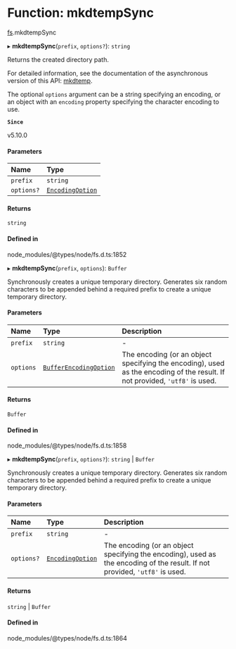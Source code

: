 # Function: mkdtempSync

[fs](../modules/fs.md).mkdtempSync

▸ **mkdtempSync**(`prefix`, `options?`): `string`

Returns the created directory path.

For detailed information, see the documentation of the asynchronous version of
this API: [mkdtemp](fs.mkdtemp.md).

The optional `options` argument can be a string specifying an encoding, or an
object with an `encoding` property specifying the character encoding to use.

**`Since`**

v5.10.0

#### Parameters

| Name | Type |
| :------ | :------ |
| `prefix` | `string` |
| `options?` | [`EncodingOption`](../types/fs.EncodingOption.md) |

#### Returns

`string`

#### Defined in

node_modules/@types/node/fs.d.ts:1852

▸ **mkdtempSync**(`prefix`, `options`): `Buffer`

Synchronously creates a unique temporary directory.
Generates six random characters to be appended behind a required prefix to create a unique temporary directory.

#### Parameters

| Name | Type | Description |
| :------ | :------ | :------ |
| `prefix` | `string` | - |
| `options` | [`BufferEncodingOption`](../types/fs.BufferEncodingOption.md) | The encoding (or an object specifying the encoding), used as the encoding of the result. If not provided, `'utf8'` is used. |

#### Returns

`Buffer`

#### Defined in

node_modules/@types/node/fs.d.ts:1858

▸ **mkdtempSync**(`prefix`, `options?`): `string` \| `Buffer`

Synchronously creates a unique temporary directory.
Generates six random characters to be appended behind a required prefix to create a unique temporary directory.

#### Parameters

| Name | Type | Description |
| :------ | :------ | :------ |
| `prefix` | `string` | - |
| `options?` | [`EncodingOption`](../types/fs.EncodingOption.md) | The encoding (or an object specifying the encoding), used as the encoding of the result. If not provided, `'utf8'` is used. |

#### Returns

`string` \| `Buffer`

#### Defined in

node_modules/@types/node/fs.d.ts:1864
